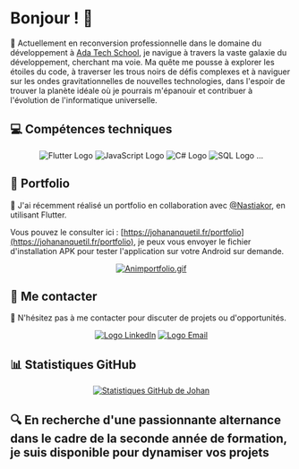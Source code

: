 # Bonjour ! 👋

🔭 Actuellement en reconversion professionnelle dans le domaine du développement à [Ada Tech School](https://adatechschool.fr/), je navigue à travers la vaste galaxie du développement, cherchant ma voie. Ma quête me pousse à explorer les étoiles du code, à traverser les trous noirs de défis complexes et à naviguer sur les ondes gravitationnelles de nouvelles technologies, dans l'espoir de trouver la planète idéale où je pourrais m'épanouir et contribuer à l'évolution de l'informatique universelle.

## 💻 Compétences techniques
<div align="center">

![Flutter Logo](https://img.icons8.com/color/48/000000/flutter.png)
![JavaScript Logo](https://img.icons8.com/color/48/000000/javascript.png)
![C# Logo](https://img.icons8.com/color/48/000000/c-sharp-logo.png)
![SQL Logo](https://img.icons8.com/color/48/000000/sql.png)
...

</div>

## 🚀 Portfolio
🌱 J'ai récemment réalisé un portfolio en collaboration avec [@Nastiakor](https://github.com/Nastiakor/), en utilisant Flutter.

Vous pouvez le consulter ici : [https://johananquetil.fr/portfolio](https://johananquetil.fr/portfolio), je peux vous envoyer le fichier d'installation APK pour tester l'application sur votre Android sur demande.
<div align="center">
 
[![Animportfolio.gif](animportfolio.gif)](https://johananquetil.fr/portfolio)
  
</div>

## 🤝 Me contacter
💬 N'hésitez pas à me contacter pour discuter de projets ou d'opportunités. 

<div align="center">

 [![Logo LinkedIn](https://img.icons8.com/color/48/000000/linkedin.png)](https://www.linkedin.com/in/johan-anquetil-b3038027/)
[![Logo Email](https://img.icons8.com/color/48/000000/email.png)](mailto:anquetil.johan@laposte.net)

</div>

## 📊 Statistiques GitHub
<div align="center">
  
[![Statistiques GitHub de Johan](https://github-readme-stats.vercel.app/api?username=JohanAnquetil)](https://github.com/anuraghazra/github-readme-stats)
 
</div>

## 🔍 En recherche d'une passionnante alternance dans le cadre de la seconde année de formation, je suis disponible pour dynamiser vos projets

